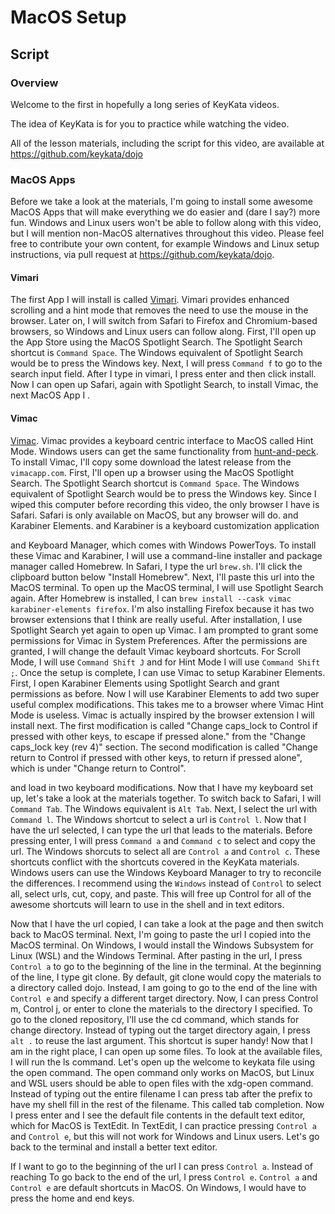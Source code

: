# MacOS Setup

## Script

### Overview

Welcome to the first in hopefully a long series of KeyKata videos.

The idea of KeyKata is for you to practice while watching the video.

All of the lesson materials, including the script for this video, are available
at https://github.com/keykata/dojo

### MacOS Apps

Before we take a look at the materials, I'm going to install some awesome MacOS
Apps that will make everything we do easier and (dare I say?) more fun. Windows
and Linux users won't be able to follow along with this video, but I will
mention non-MacOS alternatives throughout this video. Please feel
free to contribute your own content, for example Windows and Linux setup
instructions, via pull request at https://github.com/keykata/dojo.


#### Vimari

The first
App I will install is called
[Vimari](https://github.com/televator-apps/vimari/#vimari). Vimari provides
enhanced scrolling and a hint mode that removes the need to use the mouse in
the browser. Later on, I will switch from Safari to Firefox and Chromium-based
browsers, so Windows and Linux users can follow along. First, I'll open up the
App Store using the MacOS Spotlight Search. The Spotlight Search shortcut is
`Command Space`. The Windows equivalent of Spotlight Search would be to press
the Windows key. Next, I will press `Command f` to go to the search input
field. After I type in vimari, I press enter and then click install. Now I can
open up Safari, again with Spotlight Search, to install Vimac, the next MacOS
App I .

#### Vimac

[Vimac](https://github.com/dexterleng/vimac#vimac). 
Vimac provides a keyboard centric interface
to MacOS called Hint Mode. Windows users can get the same functionality from
[hunt-and-peck](https://github.com/zsims/hunt-and-peck). To install Vimac, I'll
copy some download the latest release from the `vimacapp.com`. First, I'll open
up a browser using the MacOS Spotlight Search. The Spotlight Search shortcut is
`Command Space`. The Windows equivalent of Spotlight Search would be to press
the Windows key. Since I wiped this computer before recording this video, the
only browser I have is Safari. Safari is only available on MacOS, but any
browser will do. and Karabiner Elements. and Karabiner is a keyboard
customization application

and Keyboard Manager,
which comes with Windows PowerToys. To install these Vimac and Karabiner, I
will use a command-line installer and package manager called Homebrew. In Safari, I type the url `brew.sh`. I'll click the
clipboard button below "Install Homebrew". Next, I'll paste this url into the
MacOS terminal. To open up the MacOS terminal, I will use Spotlight Search
again. After Homebrew is installed, I can `brew install --cask vimac
karabiner-elements firefox`. I'm also installing Firefox because it has two
browser extensions that I think are really useful. After installation, I use
Spotlight Search yet again to open up Vimac. I am prompted to grant some
permissions for Vimac in System Preferences. After the permissions are granted,
I will change the default Vimac keyboard shortcuts. For Scroll Mode, I will use
`Command Shift J` and for Hint Mode I will use `Command Shift ;`. Once the
setup is complete, I can use Vimac to setup Karabiner Elements. First, I open
Karabiner Elements using Spotlight Search and grant permissions as before. Now
I will use Karabiner Elements to add two super useful complex modifications.
This takes me to a browser where Vimac Hint Mode is useless. Vimac is actually
inspired by the browser extension I will install next. The first modification
is called "Change caps_lock to Control if pressed with other keys, to escape if
pressed alone." from the "Change caps_lock key (rev 4)" section. The second
modification is called "Change return to Control if pressed with other keys, to
return if pressed alone", which is under "Change return to Control".


and load in two
keyboard modifications. 
Now that I have my keyboard set up, let's take a look at the materials
together. To switch back to Safari, I will `Command Tab`. The Windows
equivalent is `Alt Tab`. Next, I select the url with `Command l`. The Windows
shortcut to select a url is `Control l`. Now that I have the url selected, I
can type the url that leads to the materials. Before pressing enter, I will
press `Command a` and `Command c` to select and copy the url. The Windows
shorcuts to select all are `Control a` and `Control c`. These shortcuts
conflict with the shortcuts covered in the KeyKata materials. Windows users can
use the Windows Keyboard Manager to try to reconcile the differences. I
recommend using the `Windows` instead of `Control` to select all, select urls,
cut, copy, and paste. This will free up Control for all of the awesome
shortcuts will learn to use in the shell and in text editors.

Now that I have the url copied, I can take a look at the page and then switch
back to MacOS terminal. Next, I'm going to paste the url I copied into the
MacOS terminal. On Windows, I would install the Windows Subsystem for Linux
(WSL) and the Windows Terminal. After pasting in the url, I press `Control a`
to go to the beginning of the line in the terminal. At the beginning of the
line, I type git clone. By default, git clone would copy the materials to a
directory called dojo. Instead, I am going to go to the end of the line with
`Control e` and specify a different target directory. Now, I can press Control
m, Control j, or enter to clone the materials to the directory I specified. To
go to the cloned repository, I'll use the cd command, which stands for change
directory. Instead of typing out the target directory again, I press `alt .` to
reuse the last argument. This shortcut is super handy! Now that I am in the
right place, I can open up some files. To look at the available files, I will
run the ls command. Let's open up the welcome to keykata file using the open
command. The open command only works on MacOS, but Linux and WSL users should
be able to open files with the xdg-open command. Instead of typing out the
entire filename I can press tab after the prefix to have my shell fill in the
rest of the filename. This called tab completion. Now I press enter and I see
the default file contents in the default text editor, which for MacOS is
TextEdit. In TextEdit, I can practice pressing `Control a` and `Control e`, but
this will not work for Windows and Linux users. Let's go back to the terminal
and install a better text editor. 

If I want to go to the beginning of the url I can
press `Control a`. Instead of reaching To go back to the end of the url, I press `Control e`.
`Control a` and `Control e` are default shortcuts in MacOS. On Windows, I would
have to press the home and end keys. 
